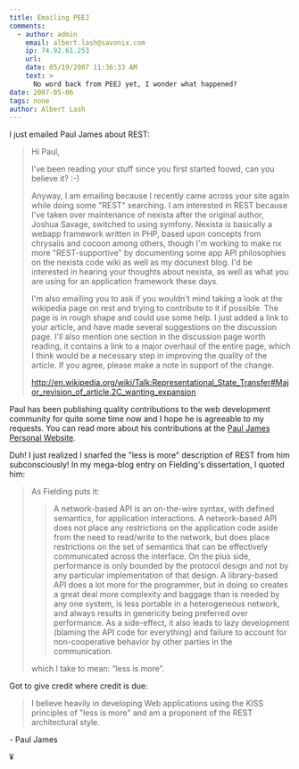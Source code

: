```yaml
---
title: Emailing PEEJ
comments:
  - author: admin
    email: albert.lash@savonix.com
    ip: 74.92.61.253
    url:
    date: 05/19/2007 11:36:33 AM
    text: >
      No word back from PEEJ yet, I wonder what happened?
date: 2007-05-06
tags: none
author: Albert Lash
---
```

I just emailed Paul James about REST:

<blockquote>Hi Paul,

I've been reading your stuff since you first started foowd, can you believe it? :-)

Anyway, I am emailing because I recently came across your site again while doing some "REST" searching. I am interested in REST because I've taken over maintenance of nexista after the original author, Joshua Savage, switched to using symfony. Nexista is basically a webapp framework written in PHP, based upon concepts from chrysalis and cocoon among others, though I'm working to make nx more "REST-supportive" by documenting some app API philosophies on the nexista code wiki as well as my docunext blog. I'd be interested in hearing your thoughts about nexista, as well as what you are using for an application framework these days.

I'm also emailing you to ask if you wouldn't mind taking a look at the wikipedia page on rest and trying to contribute to it if possible. The page is in rough shape and could use some help. I just added a link to your article, and have made several suggestions on the discussion page. I'll also mention one section in the discussion page worth reading, it contains a link to a major overhaul of the entire page, which I think would be a necessary step in improving the quality of the article. If you agree, please make a note in support of the change.

<a href="http://en.wikipedia.org/wiki/Talk:Representational_State_Transfer#Major_revision_of_article.2C_wanting_expansion ">http://en.wikipedia.org/wiki/Talk:Representational_State_Transfer#Major_revision_of_article.2C_wanting_expansion </a></blockquote>

Paul has been publishing quality contributions to the web development community for quite some time now and I hope he is agreeable to my requests. You can read more about his contributions at the <a href="http://www.peej.co.uk/">Paul James Personal Website</a>.

Duh! I just realized I snarfed the "less is more" description of REST from him subconsciously! In my mega-blog entry on Fielding's dissertation, I quoted him:

<blockquote>

As Fielding puts it:

<blockquote>    A network-based API is an on-the-wire syntax, with defined semantics, for application interactions. A network-based API does not place any restrictions on the application code aside from the need to read/write to the network, but does place restrictions on the set of semantics that can be effectively communicated across the interface. On the plus side, performance is only bounded by the protocol design and not by any particular implementation of that design.    A library-based API does a lot more for the programmer, but in doing so creates a great deal more complexity and baggage than is needed by any one system, is less portable in a heterogeneous network, and always results in genericity being preferred over performance. As a side-effect, it also leads to lazy development (blaming the API code for everything) and failure to account for non-cooperative behavior by other parties in the communication.</blockquote>

which I take to mean: “less is more”.</blockquote>

Got to give credit where credit is due:

<blockquote>I believe heavily in developing Web applications using the KISS principles of "less is more" and am a proponent of the REST architectural style.</blockquote>- Paul James

¥


